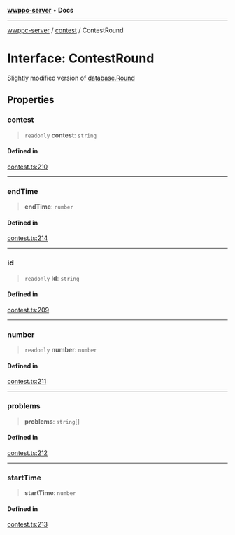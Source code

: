 [**wwppc-server**](../../README.md) • **Docs**

***

[wwppc-server](../../modules.md) / [contest](../README.md) / ContestRound

# Interface: ContestRound

Slightly modified version of [database.Round](../../database/interfaces/Round.md)

## Properties

### contest

> `readonly` **contest**: `string`

#### Defined in

[contest.ts:210](https://github.com/WWPPC/WWPPC-server/blob/64a61903b5a0f4aa306afe641a1ba5b173736b1a/src/contest.ts#L210)

***

### endTime

> **endTime**: `number`

#### Defined in

[contest.ts:214](https://github.com/WWPPC/WWPPC-server/blob/64a61903b5a0f4aa306afe641a1ba5b173736b1a/src/contest.ts#L214)

***

### id

> `readonly` **id**: `string`

#### Defined in

[contest.ts:209](https://github.com/WWPPC/WWPPC-server/blob/64a61903b5a0f4aa306afe641a1ba5b173736b1a/src/contest.ts#L209)

***

### number

> `readonly` **number**: `number`

#### Defined in

[contest.ts:211](https://github.com/WWPPC/WWPPC-server/blob/64a61903b5a0f4aa306afe641a1ba5b173736b1a/src/contest.ts#L211)

***

### problems

> **problems**: `string`[]

#### Defined in

[contest.ts:212](https://github.com/WWPPC/WWPPC-server/blob/64a61903b5a0f4aa306afe641a1ba5b173736b1a/src/contest.ts#L212)

***

### startTime

> **startTime**: `number`

#### Defined in

[contest.ts:213](https://github.com/WWPPC/WWPPC-server/blob/64a61903b5a0f4aa306afe641a1ba5b173736b1a/src/contest.ts#L213)
